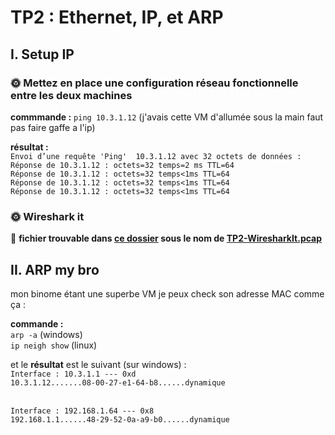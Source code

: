 # TP2 : Ethernet, IP, et ARP


## I. Setup IP

### 🌞 Mettez en place une configuration réseau fonctionnelle entre les deux machines

**commmande :** `ping 10.3.1.12` (j'avais cette VM d'allumée sous la main faut pas faire gaffe a l'ip) <br>

**résultat :** <br> 
`Envoi d’une requête 'Ping'  10.3.1.12 avec 32 octets de données :` <br>
`Réponse de 10.3.1.12 : octets=32 temps=2 ms TTL=64` <br>
`Réponse de 10.3.1.12 : octets=32 temps<1ms TTL=64` <br>
`Réponse de 10.3.1.12 : octets=32 temps<1ms TTL=64`   <br>
`Réponse de 10.3.1.12 : octets=32 temps<1ms TTL=64` <br>

### 🌞 Wireshark it

🦈 **fichier trouvable dans [ce dossier](https://github.com/NepNath/TP-reseau-1/tree/main/TP%202/External%20files) sous le nom de <ins>TP2-WiresharkIt.pcap</ins>**

## II. ARP my bro

mon binome étant une superbe VM je peux check son adresse MAC comme ça : 

**commande :** 
<br>`arp -a` (windows)<br>
`ip neigh show` (linux) <br>

et le **résultat** est le suivant (sur windows) : <br>
`Interface : 10.3.1.1 --- 0xd` <br>
    `10.3.1.12.......08-00-27-e1-64-b8......dynamique` <br>
<br>

`Interface : 192.168.1.64 --- 0x8`<br>
  `192.168.1.1......48-29-52-0a-a9-b0......dynamique`

